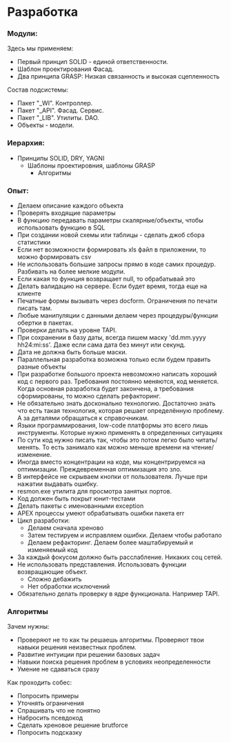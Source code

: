 # Разработка

### Модули: 

Здесь мы применяем:
  - Первый принцип SOLID - единой ответственности.
  - Шаблон проектирования Фасад.
  - Два принципа GRASP: Низкая связанность и высокая сцепленность

Состав подсистемы:
  - Пакет "_WI". Контроллер.
  - Пакет "_API". Фасад. Сервис. 
  - Пакет "_LIB". Утилиты. DAO.
  - Объекты - модели. 

### Иерархия:
  - Принципы SOLID, DRY, YAGNI
    - Шаблоны проектировния, шаблоны GRASP
      - Алгоритмы

### Опыт: 
  - Делаем описание каждого объекта
  - Проверять входящие параметры
  - В функцию передавать параметры скалярные/объекты, чтобы использовать функцию в SQL
  - При создании новой схемы или таблицы - сделать джоб сбора статистики
  - Если нет возможности формировать xls файл в приложении, то можно формировать csv
  - Не использовать большие запросы прямо в коде самих процедур. Разбивать на более мелкие модули.
  - Если какая то функция возвращает null, то обрабатывай это
  - Делать валидацию на сервере. Если будет время, тогда еще на клиенте
  - Печатные формы вызывать через docform. Ограничения по печати писать там.
  - Любые манипуляции с данными делаем через процедуры/функции обертки в пакетах.
  - Проверки делать на уровне TAPI.
  - При сохранении в базу даты, всегда пишем маску 'dd.mm.yyyy hh24:mi:ss'. Даже если сама дата без минут или секунд.
  - Дата не должна быть больше маски.
  - Параллельная разработка возможна только если будем править разные объекты
  - При разработке большого проекта невозможно написать хороший код с первого раз. Требования постоянно меняются, код меняется. Когда основная разработка будет закончена, а требования сформированы, то можно сделать рефакторинг.
  - Не обязательно знать досконально технологию. Достаточно знать что есть такая технология, которая решает определённую проблему. А за деталями обращаться к справочникам.
  - Языки программирования, low-code платформы это всего лишь инструменты. Которые нужно применять в определенных ситуациях
  - По сути код нужно писать так, чтобы это потом легко было читать/менять. То есть занимало как можно меньше времени на чтение/изменение.
  - Иногда вместо концентрации на коде, мы концентрируемся на оптимизации. Преждевременная оптимизация это зло.
  - В интерфейсе не скрываем кнопки от пользователя. Лучше при нажатии выдавать ошибку.
  - resmon.exe утилита для просмотра занятых портов.
  - Код должен быть покрыт юнит-тестами
  - Делать пакеты с именованными exception
  - APEX процессы умеют обрабатывать ошибки пакета err
  - Цикл разработки: 
    - Делаем сначала хреново
	- Затем тестируем и исправляем ошибки. Делаем чтобы работало
	- Делаем рефакторинг. Делаем более маштабируемый и изменяемый код
  - За каждый фокусом должно быть расслабление. Никаких соц сетей.
  - Не использовать представления. Использовать функции возвращающие объект.
    - Сложно дебажить
    - Нет обработки исключений
  - Обязательно делать проверку в ядре функционала. Например TAPI. 

### Алгоритмы

Зачем нужны:
  - Проверяют не то как ты решаешь алгоритмы. Проверяют твои навыки решения неизвестных проблем.
  - Развитие интуиции при решении базовых задач
  - Навыки поиска решения проблем в условиях неопределенности
  - Умение не сдаваться сразу

Как проходить собес:
  - Попросить примеры
  - Уточнять ограничения
  - Спрашивать что не понятно
  - Набросить псевдокод
  - Сделать хреновое решение brutforce
  - Попросить подсказку